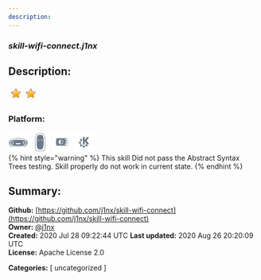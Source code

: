 ```yaml
---
description: 
---
```


### _skill-wifi-connect.j1nx_  
## Description:  
  
  
![](../.gitbook/assets/star.png)![](../.gitbook/assets/star.png)  
  
### Platform:  
 ![Mark I](../.gitbook/assets/mark-1-icon.png)  ![Mark II](../.gitbook/assets/mark-2-icon.png)  ![Picroft](../.gitbook/assets/picroft-icon.png)  ![plasmoid](../.gitbook/assets/kde.png)   
{% hint style="warning" %}
This skill Did not pass the Abstract Syntax Trees testing. Skill properly do not work in current state.
{% endhint %}
  
## Summary:  
**Github:** [https://github.com/j1nx/skill-wifi-connect](https://github.com/j1nx/skill-wifi-connect)  
**Owner:** [@j1nx](https://github.com/j1nx)  
**Created:** 2020 Jul 28 09:22:44 UTC  **Last updated:** 2020 Aug 26 20:20:09 UTC  
**License:** Apache License 2.0  
  
**Categories:** [ uncategorized ]   
